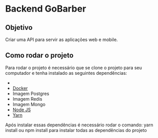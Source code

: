 <h1>Backend GoBarber</h1>

<h2>Objetivo</h2>
<p>Criar uma API para servir as aplicações web e mobile.</p>

<h2>Como rodar o projeto</h2>
<p>Para rodar o projeto é necessário que se clone o projeto para seu computador e tenha instalado as seguintes dependências: </p>
<ul>
<li>
<li><a href="https://www.docker.com/get-started">Docker</a>
<li>Imagem Postgres</li>
<li>Imagem Redis</li>
<li>Imagem Mongo</li>
</li>
</li>

<li><a href="">Node JS</a></li>
<li><a href="">Yarn</a></li>
</ul>

<p>Após instalar essas dependências é necessário rodar o comando: yarn install ou npm install para instalar todas as dependências do projeto</p>
